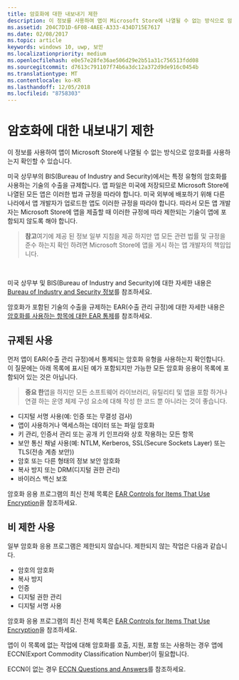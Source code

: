 ```yaml
---
title: 암호화에 대한 내보내기 제한
description: 이 정보를 사용하여 앱이 Microsoft Store에 나열될 수 없는 방식으로 암호화를 사용하는지 확인할 수 있습니다.
ms.assetid: 204C7D1D-6F08-4AEE-A333-434D715E7617
ms.date: 02/08/2017
ms.topic: article
keywords: windows 10, uwp, 보안
ms.localizationpriority: medium
ms.openlocfilehash: e0e57e28fe36ae506d29e2b51a31c756513fdd08
ms.sourcegitcommit: d7613c791107f74b6a3dc12a372d9de916c0454b
ms.translationtype: MT
ms.contentlocale: ko-KR
ms.lasthandoff: 12/05/2018
ms.locfileid: "8758303"
---
```

# <a name="export-restrictions-on-cryptography"></a>암호화에 대한 내보내기 제한



이 정보를 사용하여 앱이 Microsoft Store에 나열될 수 없는 방식으로 암호화를 사용하는지 확인할 수 있습니다.

미국 상무부의 BIS(Bureau of Industry and Security)에서는 특정 유형의 암호화를 사용하는 기술의 수출을 규제합니다. 앱 파일은 미국에 저장되므로 Microsoft Store에 나열된 모든 앱은 이러한 법과 규정을 따라야 합니다. 미국 외부에 배포하기 위해 다른 나라에서 앱 개발자가 업로드한 앱도 이러한 규정을 따라야 합니다. 따라서 모든 앱 개발자는 Microsoft Store에 앱을 제출할 때 이러한 규정에 따라 제한되는 기술이 앱에 포함되지 않도록 해야 합니다.

> **참고**여기에 제공 된 정보 일부 지침을 제공 하지만 앱 모든 관련 법률 및 규정을 준수 하는지 확인 하려면 Microsoft Store에 앱을 게시 하는 앱 개발자의 책임입니다.

 

미국 상무부 및 BIS(Bureau of Industry and Security)에 대한 자세한 내용은 [Bureau of Industry and Security 정보](http://go.microsoft.com/fwlink/p/?LinkID=245644)를 참조하세요.

암호화가 포함된 기술의 수출을 규제하는 EAR(수출 관리 규정)에 대한 자세한 내용은 [암호화를 사용하는 항목에 대한 EAR 통제](http://go.microsoft.com/fwlink/p/?LinkID=245645)를 참조하세요.

## <a name="governed-uses"></a>규제된 사용

먼저 앱이 EAR(수출 관리 규정)에서 통제되는 암호화 유형을 사용하는지 확인합니다. 이 질문에는 아래 목록에 표시된 예가 포함되지만 가능한 모든 암호화 응용이 목록에 포함되어 있는 것은 아닙니다.

> **중요 한**앱을 하지만 모든 소프트웨어 라이브러리, 유틸리티 및 앱을 포함 하거나 연결 하는 운영 체제 구성 요소에 대해 작성 한 코드 뿐 아니라는 것이 좋습니다.

-   디지털 서명 사용(예: 인증 또는 무결성 검사)
-   앱이 사용하거나 액세스하는 데이터 또는 파일 암호화
-   키 관리, 인증서 관리 또는 공개 키 인프라와 상호 작용하는 모든 항목
-   보안 통신 채널 사용(예: NTLM, Kerberos, SSL(Secure Sockets Layer) 또는 TLS(전송 계층 보안))
-   암호 또는 다른 형태의 정보 보안 암호화
-   복사 방지 또는 DRM(디지털 권한 관리)
-   바이러스 백신 보호

암호화 응용 프로그램의 최신 전체 목록은 [EAR Controls for Items That Use Encryption](http://go.microsoft.com/fwlink/p/?LinkID=245645)을 참조하세요.

## <a name="non-restricted-uses"></a>비 제한 사용

일부 암호화 응용 프로그램은 제한되지 않습니다. 제한되지 않는 작업은 다음과 같습니다.

-   암호의 암호화
-   복사 방지
-   인증
-   디지털 권한 관리
-   디지털 서명 사용

암호화 응용 프로그램의 최신 전체 목록은 [EAR Controls for Items That Use Encryption](http://go.microsoft.com/fwlink/p/?LinkID=245645)을 참조하세요.

앱이 이 목록에 없는 작업에 대해 암호화를 호출, 지원, 포함 또는 사용하는 경우 앱에 ECCN(Export Commodity Classification Number)이 필요합니다.

ECCN이 없는 경우 [ECCN Questions and Answers](http://go.microsoft.com/fwlink/p/?LinkID=245646)를 참조하세요.
